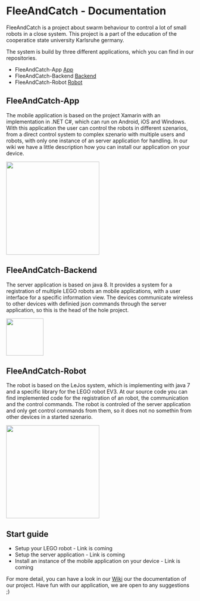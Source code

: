 # FleeAndCatch - Documentation
FleeAndCatch is a project about swarm behaviour to control a lot of small robots in a close system. This project is a part of the education of the cooperatice state university Karlsruhe germany.

The system is build by three different applications, which you can find in our repositories.
* FleeAndCatch-App [App](https://github.com/FleeAndCatch-Dev/FleeAndCatch-App)
* FleeAndCatch-Backend [Backend](https://github.com/FleeAndCatch-Dev/FleeAndCatch-Backend)
* FleeAndCatch-Robot [Robot](https://github.com/FleeAndCatch-Dev/FleeAndCatch-Robot)

## FleeAndCatch-App
The mobile application is based on the project Xamarin with an implementation in .NET C#, which can run on Android, iOS and Windows. With this application the user can control the robots in different szenarios, from a direct control system to complex szenario with multiple users and robots, with only one instance of an server application for handling. In our wiki we have a little description how you can install our application on your device.

<img src="https://www.xamarin.com/content/images/pages/branding/assets/xamarin-logo.png" width="250">

## FleeAndCatch-Backend
The server application is based on java 8. It provides a system for a registration of multiple LEGO robots an mobile applications, with a user interface for a specific information view. The devices communicate wireless to other devices with definied json commands through the server application, so this is the head of the hole project. 

<img src="https://upload.wikimedia.org/wikipedia/de/e/e1/Java-Logo.svg" height="100">

## FleeAndCatch-Robot
The robot is based on the LeJos system, which is implementing with java 7 and a specific library for the LEGO robot EV3. At our source code you can find implemented code for the registration of an robot, the communication and the control commands. The robot is controled of the server application and only get control commands from them, so it does not no somethin from other devices in a started szenario.

<img src="http://www.pgs-holzwickede.de/wordpress/wp-content/uploads/2015/09/mindstorms-schriftzug.png" width="250">

## Start guide
* Setup your LEGO robot - Link is coming
* Setup the server application - Link is coming
* Install an instance of the mobile application on your device - Link is coming

For more detail, you can have a look in our [Wiki](https://github.com/FleeAndCatch-Dev/FleeAndCatch-Docs/wiki) our the documentation of our project.
Have fun with our application, we are open to any suggestions ;)
